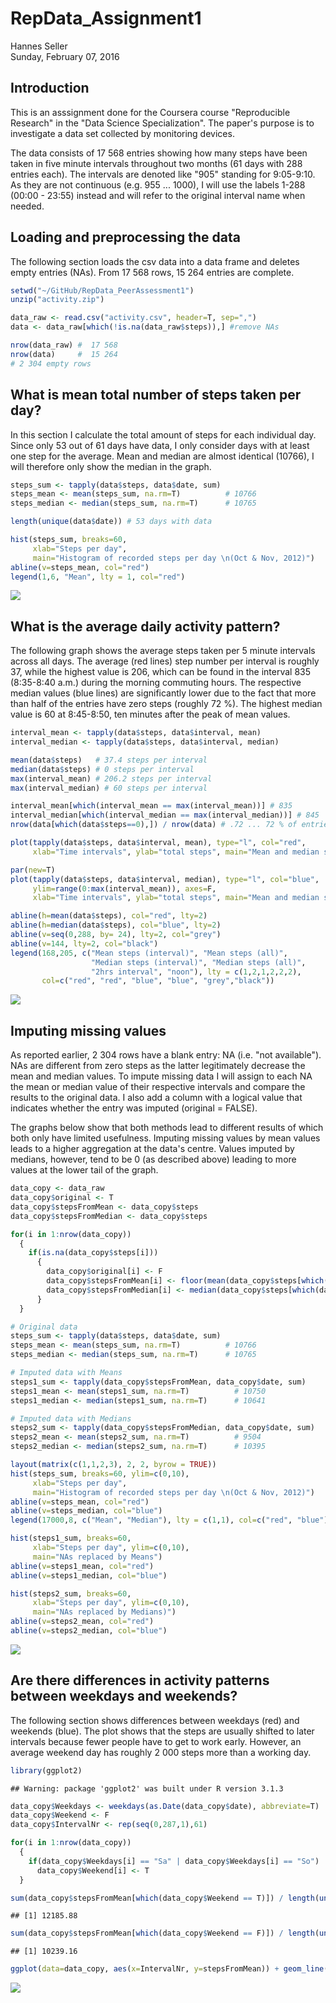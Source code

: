 # RepData_Assignment1
Hannes Seller  
Sunday, February 07, 2016  
## Introduction 
This is an asssignment done for the Coursera course "Reproducible Research" in the "Data Science Specialization". The paper's purpose is to investigate a data set collected by monitoring devices.

The data consists of 17 568 entries showing how many steps have been taken in five minute intervals throughout two months (61 days with 288 entries each). The intervals are denoted like "905" standing for 9:05-9:10. As they are not continuous (e.g. 955 ... 1000), I will use the labels 1-288 (00:00 - 23:55) instead and will refer to the original interval name when needed.

## Loading and preprocessing the data
The following section loads the csv data into a data frame and deletes empty entries (NAs). From 17 568 rows, 15 264 entries are complete.


```r
setwd("~/GitHub/RepData_PeerAssessment1")
unzip("activity.zip")

data_raw <- read.csv("activity.csv", header=T, sep=",")
data <- data_raw[which(!is.na(data_raw$steps)),] #remove NAs
```

```r
nrow(data_raw) #  17 568
nrow(data)     #  15 264  
# 2 304 empty rows
```

## What is mean total number of steps taken per day?
In this section I calculate the total amount of steps for each individual day. Since only 53 out of 61 days have data, I only consider days with at least one step for the average. Mean and median are almost identical (10766), I will therefore only show the median in the graph.


```r
steps_sum <- tapply(data$steps, data$date, sum) 
steps_mean <- mean(steps_sum, na.rm=T)          # 10766
steps_median <- median(steps_sum, na.rm=T)      # 10765
```

```r
length(unique(data$date)) # 53 days with data
```

```r
hist(steps_sum, breaks=60,
     xlab="Steps per day",
     main="Histogram of recorded steps per day \n(Oct & Nov, 2012)")
abline(v=steps_mean, col="red")
legend(1,6, "Mean", lty = 1, col="red")
```

![](RepData_Assignement1_files/figure-html/unnamed-chunk-5-1.png) 

## What is the average daily activity pattern?
The following graph shows the average steps taken per 5 minute intervals across all days. The average (red lines) step number per interval is roughly 37, while the highest value is 206, which can be found in the interval 835 (8:35-8:40 a.m.) during the morning commuting hours. The respective median values (blue lines) are significantly lower due to the fact that more than half of the entries have zero steps (roughly 72 %). The highest median value is 60 at 8:45-8:50, ten minutes after the peak of mean values.  


```r
interval_mean <- tapply(data$steps, data$interval, mean)
interval_median <- tapply(data$steps, data$interval, median)
```

```r
mean(data$steps)   # 37.4 steps per interval
median(data$steps) # 0 steps per interval
max(interval_mean) # 206.2 steps per interval
max(interval_median) # 60 steps per interval

interval_mean[which(interval_mean == max(interval_mean))] # 835
interval_median[which(interval_median == max(interval_median))] # 845
nrow(data[which(data$steps==0),]) / nrow(data) # .72 ... 72 % of entries have 0 steps
```

```r
plot(tapply(data$steps, data$interval, mean), type="l", col="red",
     xlab="Time intervals", ylab="total steps", main="Mean and median steps per interval")

par(new=T)
plot(tapply(data$steps, data$interval, median), type="l", col="blue", 
     ylim=range(0:max(interval_mean)), axes=F,
     xlab="Time intervals", ylab="total steps", main="Mean and median steps per interval")

abline(h=mean(data$steps), col="red", lty=2)
abline(h=median(data$steps), col="blue", lty=2)
abline(v=seq(0,288, by= 24), lty=2, col="grey")
abline(v=144, lty=2, col="black")
legend(168,205, c("Mean steps (interval)", "Mean steps (all)", 
                  "Median steps (interval)", "Median steps (all)", 
                  "2hrs interval", "noon"), lty = c(1,2,1,2,2,2), 
       col=c("red", "red", "blue", "blue", "grey","black"))
```

![](RepData_Assignement1_files/figure-html/unnamed-chunk-8-1.png) 

## Imputing missing values
As reported earlier, 2 304 rows have a blank entry: NA (i.e. "not available"). NAs are different from zero steps as the latter legitimately decrease the mean and median values. To impute missing data I will assign to each NA the mean or median value of their respective intervals and compare the results to the original data. I also add a column with a logical value that indicates whether the entry was imputed (original = FALSE).

The graphs below show that both methods lead to different results of which both only have limited usefulness. Imputing missing values by mean values leads to a higher aggregation at the data's centre. Values imputed by medians, however, tend to be 0 (as described above) leading to more values at the lower tail of the graph.


```r
data_copy <- data_raw
data_copy$original <- T
data_copy$stepsFromMean <- data_copy$steps
data_copy$stepsFromMedian <- data_copy$steps

for(i in 1:nrow(data_copy))
  {
    if(is.na(data_copy$steps[i])) 
      {
        data_copy$original[i] <- F
        data_copy$stepsFromMean[i] <- floor(mean(data_copy$steps[which(data_copy$interval ==   data_copy$interval[i])], na.rm=T)) 
        data_copy$stepsFromMedian[i] <- median(data_copy$steps[which(data_copy$interval == data_copy$interval[i])], na.rm=T)
      }
  }

# Original data
steps_sum <- tapply(data$steps, data$date, sum) 
steps_mean <- mean(steps_sum, na.rm=T)          # 10766
steps_median <- median(steps_sum, na.rm=T)      # 10765

# Imputed data with Means
steps1_sum <- tapply(data_copy$stepsFromMean, data_copy$date, sum) 
steps1_mean <- mean(steps1_sum, na.rm=T)          # 10750
steps1_median <- median(steps1_sum, na.rm=T)      # 10641

# Imputed data with Medians
steps2_sum <- tapply(data_copy$stepsFromMedian, data_copy$date, sum) 
steps2_mean <- mean(steps2_sum, na.rm=T)          # 9504
steps2_median <- median(steps2_sum, na.rm=T)      # 10395

layout(matrix(c(1,1,2,3), 2, 2, byrow = TRUE))
hist(steps_sum, breaks=60, ylim=c(0,10),
     xlab="Steps per day",
     main="Histogram of recorded steps per day \n(Oct & Nov, 2012)")
abline(v=steps_mean, col="red")
abline(v=steps_median, col="blue")
legend(17000,8, c("Mean", "Median"), lty = c(1,1), col=c("red", "blue"))

hist(steps1_sum, breaks=60,
     xlab="Steps per day", ylim=c(0,10),
     main="NAs replaced by Means")
abline(v=steps1_mean, col="red")
abline(v=steps1_median, col="blue")

hist(steps2_sum, breaks=60,
     xlab="Steps per day", ylim=c(0,10),
     main="NAs replaced by Medians)")
abline(v=steps2_mean, col="red")
abline(v=steps2_median, col="blue")
```

![](RepData_Assignement1_files/figure-html/unnamed-chunk-9-1.png) 

## Are there differences in activity patterns between weekdays and weekends?
The following section shows differences between weekdays (red) and weekends (blue). The plot shows that the steps are usually shifted to later intervals because fewer people have to get to work early. However, an average weekend day has roughly 2 000 steps more than a working day.


```r
library(ggplot2)
```

```
## Warning: package 'ggplot2' was built under R version 3.1.3
```

```r
data_copy$Weekdays <- weekdays(as.Date(data_copy$date), abbreviate=T)
data_copy$Weekend <- F
data_copy$IntervalNr <- rep(seq(0,287,1),61)

for(i in 1:nrow(data_copy)) 
  {
    if(data_copy$Weekdays[i] == "Sa" | data_copy$Weekdays[i] == "So") 
      data_copy$Weekend[i] <- T
  }

sum(data_copy$stepsFromMean[which(data_copy$Weekend == T)]) / length(unique(data_copy$date[which(data_copy$Weekend==T)])) # steps weekend day
```

```
## [1] 12185.88
```

```r
sum(data_copy$stepsFromMean[which(data_copy$Weekend == F)]) / length(unique(data_copy$date[which(data_copy$Weekend==F)])) # steps weekend day
```

```
## [1] 10239.16
```

```r
ggplot(data=data_copy, aes(x=IntervalNr, y=stepsFromMean)) + geom_line(aes(group=Weekend, colour=Weekend)) 
```

![](RepData_Assignement1_files/figure-html/unnamed-chunk-10-1.png) 
